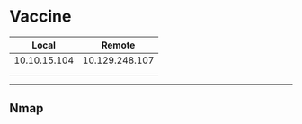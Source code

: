 # Vaccine

|     Local    |     Remote    |
| ------------ | ------------- |
| 10.10.15.104 | 10.129.248.107 |
|              |   |
|              |  |

---

## Nmap
```

```
